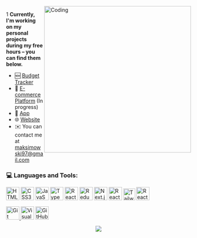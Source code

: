 <img align="right" alt="Coding" width="400" src="https://media1.giphy.com/media/v1.Y2lkPTc5MGI3NjExZXk3aXd4aG96dWFxemRzbXFqZ3d0NWx3NjMwbzJ4YXlzbW5hZzdmeCZlcD12MV9pbnRlcm5hbF9naWZfYnlfaWQmY3Q9Zw/BElb9DVpHezcZufOhl/giphy.gif">

1
**Currently, I'm working on my personal projects during my free hours – you can find them below.**
* 🆕 [Budget Tracker](https://github.com/MrBartosz/personal-budget-tracker)
* 🛒 [E-commerce Platform](https://github.com/MrBartosz/e-commerce-platform-1703153104) (In progress)
* 📱 [App](https://github.com/MrBartosz/PersonalApp) 
* 🌐 [Website](https://github.com/MrBartosz/PersonalWebsite) 
* ✉️ You can contact me at [maksimowski97@gmail.com](mailto:maksimowski97@gmail.com)


### 💻 Languages and Tools:


<p align="left">
  <a href="https://developer.mozilla.org/en-US/docs/Glossary/HTML5" target="_blank" rel="noreferrer"><img src="https://raw.githubusercontent.com/danielcranney/readme-generator/main/public/icons/skills/html5-colored.svg" width="36" height="36" alt="HTML5" /></a>
  <a href="https://www.w3.org/TR/CSS/#css" target="_blank" rel="noreferrer"><img src="https://raw.githubusercontent.com/danielcranney/readme-generator/main/public/icons/skills/css3-colored.svg" width="36" height="36" alt="CSS3" /></a>
  <a href="https://developer.mozilla.org/en-US/docs/Web/JavaScript" target="_blank" rel="noreferrer"><img src="https://raw.githubusercontent.com/danielcranney/readme-generator/main/public/icons/skills/javascript-colored.svg" width="36" height="36" alt="JavaScript" /></a>
  <a href="https://www.typescriptlang.org/" target="_blank" rel="noreferrer"><img src="https://raw.githubusercontent.com/danielcranney/readme-generator/main/public/icons/skills/typescript-colored.svg" width="36" height="36" alt="TypeScript" /></a>
  <a href="https://reactjs.org/" target="_blank" rel="noreferrer"><img src="https://raw.githubusercontent.com/danielcranney/readme-generator/main/public/icons/skills/react-colored.svg" width="36" height="36" alt="React" /></a>
   <a>
    <img src="https://encrypted-tbn0.gstatic.com/images?q=tbn:ANd9GcTqysvpiz6V55kTfFdR1j2JoFORS0wz2Ai4v0M5TYufEA&s" width="36" height="36" alt="Redux" />
  </a>
  <a>
    <img src="https://raw.githubusercontent.com/danielcranney/readme-generator/main/public/icons/skills/nextjs-colored.svg" alt="Next.js" width="36" height="36">
  </a>
  <a>
    <img src="https://i.ibb.co/DKTRXbg/image.png" alt="React Native" height="36">
  </a>
  <a>
    <img src="https://tailwindcss.com/_next/static/media/tailwindcss-mark.3c5441fc7a190fb1800d4a5c7f07ba4b1345a9c8.svg" alt="Tailwindcss" height="32">
  </a>
  <a>
    <img src="https://play-lh.googleusercontent.com/qE5usAL3g-iQtY20QtD3zQpOunMZxWciox78iwKSDwKi_6dX6fUK6iU1--xeaUwuhw" alt="React Native Paper" height="36">
  </a>

 
</p>
<p align="left">
   <a href="https://git-scm.com/doc" target="_blank" rel="noreferrer">
    <img src="https://raw.githubusercontent.com/danielcranney/readme-generator/main/public/icons/skills/git-colored.svg" width="36" height="36" alt="Git" />
  </a> 
  <a href="https://firefox-source-docs.mozilla.org/contributing/editors/vscode.html" target="_blank" rel="noreferrer"><img src="https://cdn.jsdelivr.net/gh/devicons/devicon/icons/vscode/vscode-original.svg" width="36"         height="36" alt="Visual Studio Code" /></a> 
  <a href="https://docs.github.com" target="_blank" rel="noreferrer">
    <img src="https://user-images.githubusercontent.com/3369400/139448065-39a229ba-4b06-434b-bc67-616e2ed80c8f.png" width="36" height="36" alt="GitHub" />
  </a>
</p>
  

<p align="center"> <img src="https://komarev.com/ghpvc/?username=MrBartosz&label=Views&color=2b3236&style=flat" /> </p>

